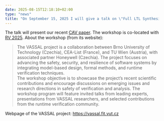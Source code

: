 ```yaml
---
date: 2025-08-15T12:18:10+02:00
type: "news"
title: "On September 15, 2025 I will give a talk on \"Full LTL Synthesis over Infinite-state Arenas\" at the [VASSAL Workshop](https://vassal.fit.vut.cz/vassal-workshop-on-software-verification-and-runtime-analysis) in Graz, Austria."
---
```


The talk will present our recent [CAV paper](https://doi.org/10.1007/978-3-031-98685-7_13).
The workshop is co-located with [RV 2025](https://rv25.isec.tugraz.at/).
About the workshop (from its website):

> The VASSAL project is a collaboration
between Brno University of Technology (Czechia), CEA-List (France), and TU Wien
(Austria), with associated partner Honeywell (Czechia). The project focuses on
advancing the safety, security, and resilience of software systems by
integrating model-based design, formal methods, and runtime verification
techniques.  
The workshop objective is to showcase the project’s recent
scientific contributions and encourage discussions on emerging issues and
research directions in safety of verification and analysis. The workshop
program will feature invited talks from leading experts, presentations from
VASSAL researchers, and selected contributions from the runtime verification
community.  

Webpage of the VASSAL project: https://vassal.fit.vut.cz
